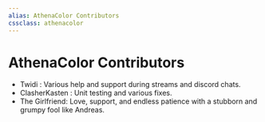 ```yaml
---
alias: AthenaColor Contributors
cssclass: athenacolor
---
```

# AthenaColor Contributors
- Twidi : Various help and support during streams and discord chats.
- ClasherKasten : Unit testing and various fixes.
- The Girlfriend: Love, support, and endless patience with a stubborn and grumpy fool like Andreas.